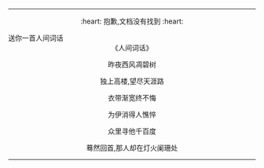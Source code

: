 
---
<center>
<p>:heart: 抱歉,文档没有找到 :heart:</p>
</center>
送你一首人间词话

<center>
《人间词话》

昨夜西风凋碧树

独上高楼,望尽天涯路

衣带渐宽终不悔

为伊消得人憔悴

众里寻他千百度

蓦然回首,那人却在灯火阑珊处
</center>

----

